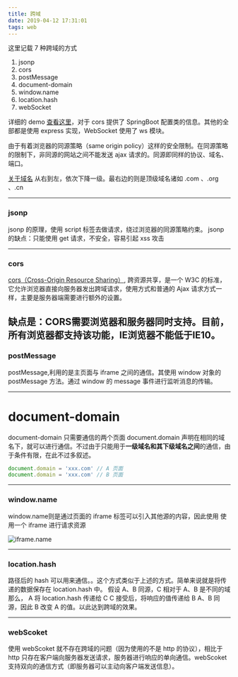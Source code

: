 ```yaml
---
title: 跨域
date: 2019-04-12 17:31:01
tags: web
---
```



这里记载 7 种跨域的方式

<!-- 前端处理、后端处理 -->
1. jsonp
2. cors
3. postMessage
4. document-domain
5. <span>window.name</span>
6. location.hash
7.  webSocket

详细的 demo [查看这里](https://github.com/PepperMing/cross-domain)，对于 cors 提供了 SpringBoot 配置类的信息。其他的全部都是使用 express 实现，WebSocket 使用了 ws 模块。

由于有着浏览器的同源策略（same origin policy）这样的安全限制。在同源策略的限制下，非同源的网站之间不能发送 ajax 请求的。同源即同样的协议、域名、端口。

[关于域名](https://zh.wikipedia.org/wiki/%E5%9F%9F%E5%90%8D)
从右到左，依次下降一级。最右边的则是顶级域名诸如 .com 、.org 、.cn 


---
### jsonp
jsonp 的原理，使用 script 标签去做请求，绕过浏览器的同源策略约束。
jsonp 的缺点：只能使用 get 请求，不安全，容易引起 xss 攻击

---
### cors
[cors（Cross-Origin Resource Sharing）](http://www.ruanyifeng.com/blog/2016/04/cors.html), 跨资源共享，是一个 W3C 的标准，它允许浏览器直接向服务器发出跨域请求，使用方式和普通的 Ajax 请求方式一样，主要是服务器端需要进行额外的设置。

缺点是：CORS需要浏览器和服务器同时支持。目前，所有浏览器都支持该功能，**IE浏览器不能低于IE10**。
---
### postMessage
postMessage,利用的是主页面与 iframe 之间的通信。其使用 window 对象的 postMessage 方法。通过 window 的 message 事件进行监听消息的传输。

---
# document-domain
document-domain 只需要通信的两个页面 document.domain 声明在相同的域名下，就可以进行通信。不过由于只能用于**一级域名和其下级域名之间**的通信，由于条件有限，在此不过多叙述。

```js
document.domain = 'xxx.com' // A 页面
document.domain = 'xxx.com' // B 页面
```

---
### <span>window.name</span>
<span>window.name</span>则是通过页面的 iframe 标签可以引入其他源的内容，因此使用 使用一个 iframe 进行请求资源

![iframe.name](https://pepper-huanan1-blog-001.oss-cn-shenzhen.aliyuncs.com/blog/img/mspaint_GxAKbHYPL9.png)

---
### location.hash

路径后的 hash 可以用来通信。。这个方式类似于上述的方式。简单来说就是将传递的数据保存在 location.hash 中。
假设 A、B 同源，C 相对于 A、B 是不同的域
那么， A 将 location.hash 传递给 C
C 接受后，将响应的值传递给 B
A、B 同源，因此 B 改变 A 的值。以此达到跨域的效果。


---
### webScoket

使用 webScoket 就不存在跨域的问题（因为使用的不是 http 的协议），相比于 http 只存在客户端向服务器发送请求，服务器进行响应的单向通信。webScoket 支持双向的通信方式（即服务器可以主动向客户端发送信息）。
